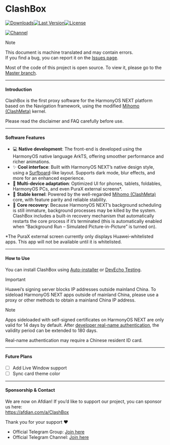 # ClashBox

[![Downloads](https://img.shields.io/github/downloads/xiaobaigroup/ClashBox/total?style=flat-square&logo=github)](https://github.com/xiaobaigroup/ClashBox/releases/)[![Last Version](https://img.shields.io/github/release/xiaobaigroup/ClashBox/all.svg?style=flat-square)](https://github.com/xiaobaigroup/ClashBox/releases/)[![License](https://img.shields.io/github/license/xiaobaigroup/ClashBox?style=flat-square)](LICENSE)

[![Channel](https://img.shields.io/badge/Telegram-Channel-blue?style=flat-square&logo=telegram)](https://t.me/+aYziOyq-ZhUyNjRl)


> [!NOTE]  
> This document is machine translated and may contain errors.  
> If you find a bug, you can report it on the [Issues page](https://github.com/xiaobaigroup/ClashBox/issues).

Most of the code of this project is open source. To view it, please go to the [Master branch](https://github.com/xiaobaigroup/ClashBox/tree/master).

---

#### Introduction

ClashBox is the first proxy software for the HarmonyOS NEXT platform based on the Navigation framework, using the modified [Mihomo (ClashMeta)](https://github.com/MetaCubeX/mihomo) kernel.

Please read the disclaimer and FAQ carefully before use.

---

#### Software Features

- 💻 **Native development**: The front-end is developed using the HarmonyOS native language ArkTS, offering smoother performance and richer animations.  
- ✨ **Cool interface**: Built with HarmonyOS NEXT’s native design style, using a [Surfboard](https://github.com/getsurfboard/surfboard)-like layout. Supports dark mode, blur effects, and more for an enhanced experience.  
- 📱 **Multi-device adaptation**: Optimized UI for phones, tablets, foldables, HarmonyOS PCs, and even PuraX external screens*.  
- 🚀 **Stable kernel**: Powered by the well-regarded [Mihomo (ClashMeta)](https://github.com/MetaCubeX/mihomo) core, with feature parity and reliable stability.  
- 🔄 **Core recovery**: Because HarmonyOS NEXT’s background scheduling is still immature, background processes may be killed by the system. ClashBox includes a built-in recovery mechanism that automatically restarts the core process if it’s terminated (this is automatically enabled when “Background Run – Simulated Picture-in-Picture” is turned on).  

*The PuraX external screen currently only displays Huawei-whitelisted apps. This app will not be available until it is whitelisted.

---

#### How to Use

You can install ClashBox using [Auto-installer](https://github.com/likuai2010/auto-installer/) or [DevEcho Testing](https://developer.huawei.com/consumer/cn/deveco-testing/).

> [!IMPORTANT]  
> Huawei’s signing server blocks IP addresses outside mainland China. To sideload HarmonyOS NEXT apps outside of mainland China, please use a proxy or other methods to obtain a mainland China IP address.  

> [!NOTE]  
> Apps sideloaded with self-signed certificates on HarmonyOS NEXT are only valid for 14 days by default. After [developer real-name authentication](https://developer.huawei.com/consumer/cn/verified/enrollment), the validity period can be extended to 180 days.  
>  
> Real-name authentication may require a Chinese resident ID card.  

---

#### Future Plans

- [ ] Add Live Window support  
- [ ] Sync card theme color  

---

#### Sponsorship & Contact

We are now on Afdian! If you’d like to support our project, you can sponsor us here:  
https://afdian.com/a/ClashBox  

Thank you for your support ❤️  

- Official Telegram Group: [Join here](https://t.me/+FdIuCMoMY-EyNThl)  
- Official Telegram Channel: [Join here](https://t.me/+aYziOyq-ZhUyNjRl)  
